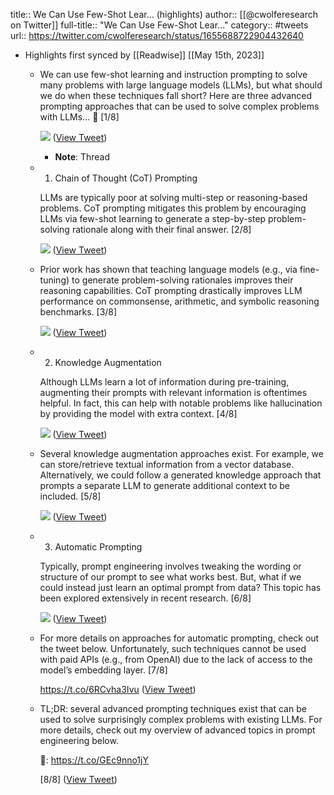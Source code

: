 title:: We Can Use Few-Shot Lear... (highlights)
author:: [[@cwolferesearch on Twitter]]
full-title:: "We Can Use Few-Shot Lear..."
category:: #tweets
url:: https://twitter.com/cwolferesearch/status/1655688722904432640

- Highlights first synced by [[Readwise]] [[May 15th, 2023]]
	- We can use few-shot learning and instruction prompting to solve many problems with large language models (LLMs), but what should we do when these techniques fall short? Here are three advanced prompting approaches that can be used to solve complex problems with LLMs… 🧵 [1/8] 
	  
	  ![](https://pbs.twimg.com/media/Fvou3b3XgAAD0wg.jpg) ([View Tweet](https://twitter.com/cwolferesearch/status/1655688722904432640))
		- **Note**: Thread
	- 1. Chain of Thought (CoT) Prompting
	  
	  LLMs are typically poor at solving multi-step or reasoning-based problems. CoT prompting mitigates this problem by encouraging LLMs via few-shot learning to generate a step-by-step problem-solving rationale along with their final answer. [2/8] 
	  
	  ![](https://pbs.twimg.com/media/Fvou89jX0AImyqV.jpg) ([View Tweet](https://twitter.com/cwolferesearch/status/1655688724082982916))
	- Prior work has shown that teaching language models (e.g., via fine-tuning) to generate problem-solving rationales improves their reasoning capabilities. CoT prompting drastically improves LLM performance on commonsense, arithmetic, and symbolic reasoning benchmarks. [3/8] 
	  
	  ![](https://pbs.twimg.com/media/FvovAgeWwAAoMr8.jpg) ([View Tweet](https://twitter.com/cwolferesearch/status/1655688725219749888))
	- 2. Knowledge Augmentation
	  
	  Although LLMs learn a lot of information during pre-training, augmenting their prompts with relevant information is oftentimes helpful. In fact, this can help with notable problems like hallucination by providing the model with extra context. [4/8] 
	  
	  ![](https://pbs.twimg.com/media/FvovI4SWcAAjqFz.jpg) ([View Tweet](https://twitter.com/cwolferesearch/status/1655688726394159110))
	- Several knowledge augmentation approaches exist. For example, we can store/retrieve textual information from a vector database. Alternatively, we could follow a generated knowledge approach that prompts a separate LLM to generate additional context to be included. [5/8] 
	  
	  ![](https://pbs.twimg.com/media/FvovSoYWAAMt7l0.jpg) ([View Tweet](https://twitter.com/cwolferesearch/status/1655688727589535750))
	- 3. Automatic Prompting
	  
	  Typically, prompt engineering involves tweaking the wording or structure of our prompt to see what works best. But, what if we could instead just learn an optimal prompt from data? This topic has been explored extensively in recent research. [6/8] 
	  
	  ![](https://pbs.twimg.com/media/FvovbFgXsAAM8Tz.jpg) ([View Tweet](https://twitter.com/cwolferesearch/status/1655688728893874177))
	- For more details on approaches for automatic prompting, check out the tweet below. Unfortunately, such techniques cannot be used with paid APIs (e.g., from OpenAI) due to the lack of access to the model’s embedding layer. [7/8]
	  
	  https://t.co/6RCvha3Ivu ([View Tweet](https://twitter.com/cwolferesearch/status/1655688730097623041))
	- TL;DR: several advanced prompting techniques exist that can be used to solve surprisingly complex problems with existing LLMs. For more details, check out my overview of advanced topics in prompt engineering below.
	  
	  🔗: https://t.co/GEc9nno1jY
	  
	  [8/8] ([View Tweet](https://twitter.com/cwolferesearch/status/1655688731402051584))